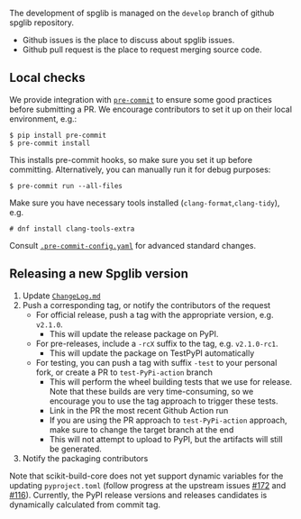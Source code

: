 The development of spglib is managed on the `develop` branch of github spglib
repository.

- Github issues is the place to discuss about spglib issues.
- Github pull request is the place to request merging source code.

## Local checks

We provide integration with [`pre-commit`](https://pre-commit.com/) to ensure
some good practices before submitting a PR. We encourage contributors to set
it up on their local environment, e.g.:

```console
$ pip install pre-commit
$ pre-commit install
```

This installs pre-commit hooks, so make sure you set it up before committing.
Alternatively, you can manually run it for debug purposes:

```console
$ pre-commit run --all-files
```

Make sure you have necessary tools installed (`clang-format`,`clang-tidy`), e.g.

```console
# dnf install clang-tools-extra
```

Consult [`.pre-commit-config.yaml`](.pre-commit-config.yaml) for advanced
standard changes.

## Releasing a new Spglib version

1. Update [`ChangeLog.md`](ChangeLog.md)
2. Push a corresponding tag, or notify the contributors of the request
   - For official release, push a tag with the appropriate version, e.g. `v2.1.0`.
     - This will update the release package on PyPI.
   - For pre-releases, include a `-rcX` suffix to the tag, e.g. `v2.1.0-rc1`.
     - This will update the package on TestPyPI automatically
   - For testing, you can push a tag with suffix `-test` to your personal fork, or create a PR to `test-PyPi-action`
     branch
     - This will perform the wheel building tests that we use for release. Note that these builds are very
       time-consuming, so we encourage you to use the tag approach to trigger these tests.
     - Link in the PR the most recent Github Action run
     - If you are using the PR approach to `test-PyPi-action` approach, make sure to change the target branch at the
       end
     - This will not attempt to upload to PyPI, but the artifacts will still be generated.
3. Notify the packaging contributors

Note that scikit-build-core does not yet support dynamic variables for the
updating `pyproject.toml` (follow progress at the upstream issues
[#172](https://github.com/scikit-build/scikit-build-core/issues/172) and
[#116](https://github.com/scikit-build/scikit-build-core/issues/116)).
Currently, the PyPI release versions and releases candidates is dynamically calculated from commit tag.

